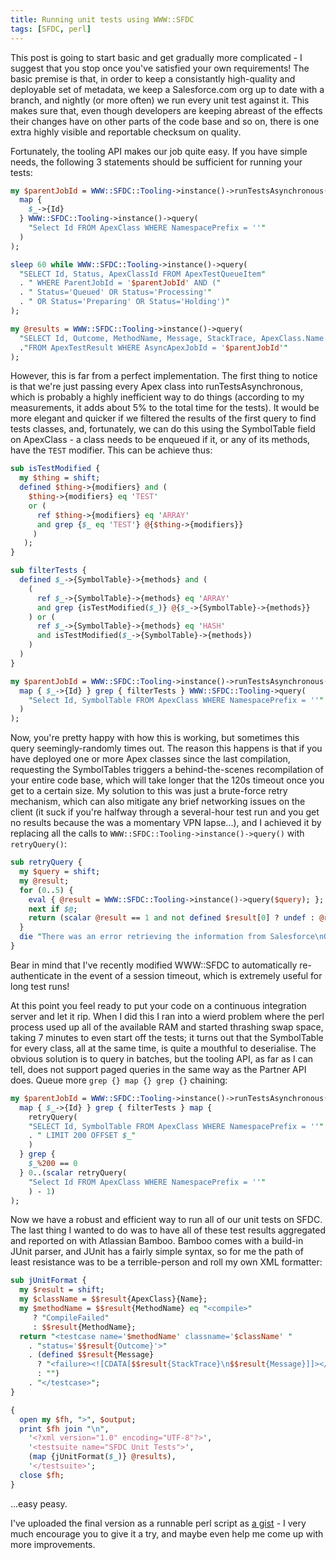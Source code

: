 ```yaml
---
title: Running unit tests using WWW::SFDC
tags: [SFDC, perl]
---
```


This post is going to start basic and get gradually more complicated - I suggest that you stop once you've satisfied your own requirements! The basic premise is that, in order to keep a consistantly high-quality and deployable set of metadata, we keep a Salesforce.com org up to date with a branch, and nightly (or more often) we run every unit test against it. This makes sure that, even though developers are keeping abreast of the effects their changes have on other parts of the code base and so on, there is one extra highly visible and reportable checksum on quality.

Fortunately, the tooling API makes our job quite easy. If you have simple needs, the following 3 statements should be sufficient for running your tests:

```perl
my $parentJobId = WWW::SFDC::Tooling->instance()->runTestsAsynchronous(
  map {
    $_->{Id}
  } WWW::SFDC::Tooling->instance()->query(
    "Select Id FROM ApexClass WHERE NamespacePrefix = ''"
  )
);

sleep 60 while WWW::SFDC::Tooling->instance()->query(
  "SELECT Id, Status, ApexClassId FROM ApexTestQueueItem"
  . " WHERE ParentJobId = '$parentJobId' AND ("
  . " Status='Queued' OR Status='Processing'"
  . " OR Status='Preparing' OR Status='Holding')"
);

my @results = WWW::SFDC::Tooling->instance()->query(
  "SELECT Id, Outcome, MethodName, Message, StackTrace, ApexClass.Name "
  ."FROM ApexTestResult WHERE AsyncApexJobId = '$parentJobId'"
);
```

However, this is far from a perfect implementation. The first thing to notice is that we're just passing every Apex class into runTestsAsynchronous, which is probably a highly inefficient way to do things (according to my measurements, it adds about 5% to the total time for the tests). It would be more elegant and quicker if we filtered the results of the first query to find tests classes, and, fortunately, we can do this using the SymbolTable field on ApexClass - a class needs to be enqueued if it, or any of its methods, have the `TEST` modifier. This can be achieve thus:

```perl
sub isTestModified {
  my $thing = shift;
  defined $thing->{modifiers} and (
    $thing->{modifiers} eq 'TEST'
    or (
      ref $thing->{modifiers} eq 'ARRAY'
      and grep {$_ eq 'TEST'} @{$thing->{modifiers}}
     )
   );
}

sub filterTests {
  defined $_->{SymbolTable}->{methods} and (
    (
      ref $_->{SymbolTable}->{methods} eq 'ARRAY'
      and grep {isTestModified($_)} @{$_->{SymbolTable}->{methods}}
    ) or (
      ref $_->{SymbolTable}->{methods} eq 'HASH'
      and isTestModified($_->{SymbolTable}->{methods})
    )
  )
}

my $parentJobId = WWW::SFDC::Tooling->instance()->runTestsAsynchronous(
  map { $_->{Id} } grep { filterTests } WWW::SFDC::Tooling->query(
    "Select Id, SymbolTable FROM ApexClass WHERE NamespacePrefix = ''"
  )
);
```

Now, you're pretty happy with how this is working, but sometimes this query seemingly-randomly times out. The reason this happens is that if you have deployed one or more Apex classes since the last compilation, requesting the SymbolTables triggers a behind-the-scenes recompilation of your entire code base, which will take longer that the 120s timeout once you get to a certain size. My solution to this was just a brute-force retry mechanism, which can also mitigate any brief networking issues on the client (it suck if you're halfway through a several-hour test run and you get no results because the was a momentary VPN lapse...), and I achieved it by replacing all the calls to `WWW::SFDC::Tooling->instance()->query()` with `retryQuery()`:

```perl
sub retryQuery {
  my $query = shift;
  my @result;
  for (0..5) {
    eval { @result = WWW::SFDC::Tooling->instance()->query($query); };
    next if $@;
    return (scalar @result == 1 and not defined $result[0] ? undef : @result);
  }
  die "There was an error retrieving the information from Salesforce\nQuery: $query\nError: $@";
}
```

Bear in mind that I've recently modified WWW::SFDC to automatically re-authenticate in the event of a session timeout, which is extremely useful for long test runs!

At this point you feel ready to put your code on a continuous integration server and let it rip. When I did this I ran into a wierd problem where the perl process used up all of the available RAM and started thrashing swap space, taking 7 minutes to even start off the tests; it turns out that the SymbolTable for every class, all at the same time, is quite a mouthful to deserialise. The obvious solution is to query in batches, but the tooling API, as far as I can tell, does not support paged queries in the same way as the Partner API does. Queue more `grep {} map {} grep {}` chaining:

```perl
my $parentJobId = WWW::SFDC::Tooling->instance()->runTestsAsynchronous(
  map { $_->{Id} } grep { filterTests } map {
    retryQuery(
	"SELECT Id, SymbolTable FROM ApexClass WHERE NamespacePrefix = ''"
	. " LIMIT 200 OFFSET $_"
    )
  } grep {
    $_%200 == 0
  } 0..(scalar retryQuery(
    "Select Id FROM ApexClass WHERE NamespacePrefix = ''"
    ) - 1)
);
```

Now we have a robust and efficient way to run all of our unit tests on SFDC. The last thing I wanted to do was to have all of these test results aggregated and reported on with Atlassian Bamboo. Bamboo comes with a build-in JUnit parser, and JUnit has a fairly simple syntax, so for me the path of least resistance was to be a terrible-person and roll my own XML formatter:

```perl
sub jUnitFormat {
  my $result = shift;
  my $className = $$result{ApexClass}{Name};
  my $methodName = $$result{MethodName} eq "<compile>"
     ? "CompileFailed"
     : $$result{MethodName};
  return "<testcase name='$methodName' classname='$className' "
    . "status='$$result{Outcome}'>"
    . (defined $$result{Message}
      ? "<failure><![CDATA[$$result{StackTrace}\n$$result{Message}]]></failure>"
      : "")
    . "</testcase>";
}

{
  open my $fh, ">", $output;
  print $fh join "\n",
    '<?xml version="1.0" encoding="UTF-8"?>',
    '<testsuite name="SFDC Unit Tests">',
    (map {jUnitFormat($_)} @results),
    '</testsuite>';
  close $fh;
}

```

...easy peasy.

I've uploaded the final version as a runnable perl script as [a gist](https://gist.github.com/alexander-brett/36f688a0dd8419d286bc) - I very much encourage you to give it a try, and maybe even help me come up with more improvements.